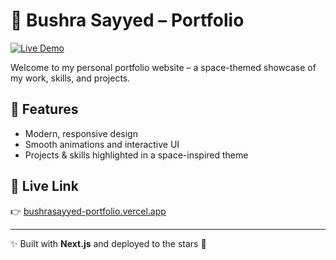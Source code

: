 # 🌌 Bushra Sayyed – Portfolio

[![Live Demo](https://img.shields.io/badge/Live%20Portfolio-Visit%20Now-blue?style=for-the-badge&logo=vercel)](https://bushrasayyed-portfolio.vercel.app/)

Welcome to my personal portfolio website – a space-themed showcase of my work, skills, and projects.  

## 🚀 Features
- Modern, responsive design  
- Smooth animations and interactive UI  
- Projects & skills highlighted in a space-inspired theme  

## 🔗 Live Link
👉 [bushrasayyed-portfolio.vercel.app](https://bushrasayyed-portfolio.vercel.app/)

---
✨ Built with **Next.js** and deployed to the stars 🚀  
